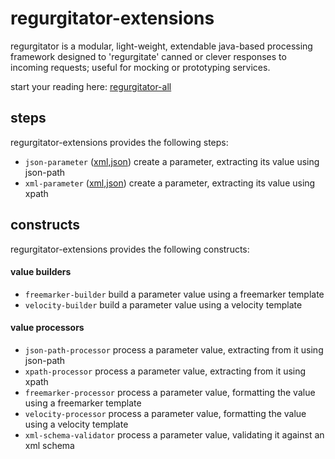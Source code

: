 # regurgitator-extensions

regurgitator is a modular, light-weight, extendable java-based processing framework designed to 'regurgitate' canned or clever responses to incoming requests; useful for mocking or prototyping services.

start your reading here: [regurgitator-all](http://github.com/talmeym/regurgitator-all#regurgitator)

## steps

regurgitator-extensions provides the following steps:
- ``json-parameter`` ([xml](https://github.com/talmeym/regurgitator-extensions-xml#json-parameter),[json](https://github.com/talmeym/regurgitator-extensions-json#json-parameter)) create a parameter, extracting its value using json-path
- ``xml-parameter`` ([xml](https://github.com/talmeym/regurgitator-extensions-xml#xml-parameter),[json](https://github.com/talmeym/regurgitator-extensions-json#xml-parameter)) create a parameter, extracting its value using xpath

## constructs

regurgitator-extensions provides the following constructs:
#### value builders
- ``freemarker-builder`` build a parameter value using a freemarker template
- ``velocity-builder`` build a parameter value using a velocity template

#### value processors
- ``json-path-processor`` process a parameter value, extracting from it using json-path
- ``xpath-processor`` process a parameter value, extracting from it using xpath
- ``freemarker-processor`` process a parameter value, formatting the value using a freemarker template
- ``velocity-processor`` process a parameter value, formatting the value using a velocity template
- ``xml-schema-validator`` process a parameter value, validating it against an xml schema

